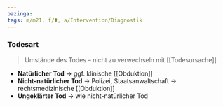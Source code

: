 ```yaml
---
bazinga: 
tags: m/m21, f/⚰️, a/Intervention/Diagnostik
---
```

### Todesart
> Umstände des Todes – nicht zu verwechseln mit [[Todesursache]]
- **Natürlicher Tod** → ggf. klinische [[Obduktion]]
- **Nicht-natürlicher Tod** → Polizei, Staatsanwaltschaft → rechtsmedizinische [[Obduktion]]
- **Ungeklärter Tod** → wie nicht-natürlicher Tod